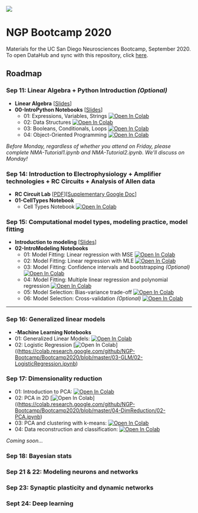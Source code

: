 ![](https://pbs.twimg.com/profile_banners/121204594/1531763557/1500x500)
# NGP Bootcamp 2020
Materials for the UC San Diego Neurosciences Bootcamp, September 2020.  To open DataHub and sync with this repository, click [here](https://datahub.ucsd.edu/hub/user-redirect/git-sync?repo=https://github.com/NGP-Bootcamp/Bootcamp2020).

## Roadmap
### Sep 11: Linear Algebra + Python Introduction *(Optional)*
- **Linear Algebra** [[Slides](https://github.com/NGP-Bootcamp/Bootcamp2020/blob/master/LinearAlgebra.pdf)]
- **00-IntroPython Notebooks** [[Slides](https://github.com/NGP-Bootcamp/Bootcamp2020/blob/master/00-IntroPython/Introduction%20to%20Python%20%26%20Jupyter%20Notebooks.pdf)]
     - 01: Expressions, Variables, Strings [![Open In Colab](https://colab.research.google.com/assets/colab-badge.svg)](https://colab.research.google.com/github/NGP-Bootcamp/Bootcamp2020/blob/master/00-IntroPython/01-SyntaxExpressionsVariables.ipynb)
     - 02: Data Structures [![Open In Colab](https://colab.research.google.com/assets/colab-badge.svg)](https://colab.research.google.com/github/NGP-Bootcamp/Bootcamp2020/blob/master/00-IntroPython/02-DataStructures.ipynb)
     - 03: Booleans, Conditionals, Loops [![Open In Colab](https://colab.research.google.com/assets/colab-badge.svg)](https://colab.research.google.com/github/NGP-Bootcamp/Bootcamp2020/blob/master/00-IntroPython/03-BooleansConditionalsLoops.ipynb)
     - 04: Object-Oriented Programming [![Open In Colab](https://colab.research.google.com/assets/colab-badge.svg)](https://colab.research.google.com/github/NGP-Bootcamp/Bootcamp2020/blob/master/00-IntroPython/04-OOP.ipynb)

*Before Monday, regardless of whether you attend on Friday, please complete NMA-Tutorial1.ipynb and NMA-Tutorial2.ipynb. We'll discuss on Monday!*


### Sep 14: Introduction to Electrophysiology + Amplifier technologies + RC Circuits + Analysis of Allen data
- **RC Circuit Lab** [[PDF](https://github.com/NGP-Bootcamp/Bootcamp2020/blob/master/RC_Circuitry_Simulation.pdf)][[Supplementary Google Doc](https://docs.google.com/document/d/1oSgRBj__LDzU_g0R2NHaBLZ0HfWBfU_FsPk_-9gjj-0/edit?usp=sharing)]
- **01-CellTypes Notebook**
     - Cell Types Notebook [![Open In Colab](https://colab.research.google.com/assets/colab-badge.svg)](https://colab.research.google.com/github/NGP-Bootcamp/Bootcamp2020/blob/master/01-CellTypes/CellTypesNotebook.ipynb)

### Sep 15: Computational model types, modeling practice, model fitting
- **Introduction to modeling** [[Slides](https://github.com/NGP-Bootcamp/Bootcamp2020/blob/master/02-IntroModeling/IntroModeling.pdf)]
- **02-IntroModeling Notebooks**
     - 01: Model Fitting: Linear regression with MSE [![Open In Colab](https://colab.research.google.com/assets/colab-badge.svg)](https://colab.research.google.com/github/NGP-Bootcamp/Bootcamp2020/blob/master/02-IntroModeling/01-LinearRegressionMSE.ipynb)
     - 02: Model Fitting: Linear regression with MLE [![Open In Colab](https://colab.research.google.com/assets/colab-badge.svg)](https://colab.research.google.com/github/NGP-Bootcamp/Bootcamp2020/blob/master/02-IntroModeling/02-LinearRegressionMLE.ipynb)
     - 03: Model Fitting: Confidence intervals and bootstrapping *(Optional)* [![Open In Colab](https://colab.research.google.com/assets/colab-badge.svg)](https://colab.research.google.com/github/NGP-Bootcamp/Bootcamp2020/blob/master/02-IntroModeling/03-Uncertainty.ipynb)
     - 04: Model Fitting: Multiple linear regression and polynomial regression [![Open In Colab](https://colab.research.google.com/assets/colab-badge.svg)](https://colab.research.google.com/github/NGP-Bootcamp/Bootcamp2020/blob/master/02-IntroModeling/04-MultipleLinearRegression.ipynb)
     - 05: Model Selection: Bias-variance trade-off [![Open In Colab](https://colab.research.google.com/assets/colab-badge.svg)](https://colab.research.google.com/github/NGP-Bootcamp/Bootcamp2020/blob/master/02-IntroModeling/05-BiasVariance.ipynb)
     - 06: Model Selection: Cross-validation *(Optional)* [![Open In Colab](https://colab.research.google.com/assets/colab-badge.svg)](https://colab.research.google.com/github/NGP-Bootcamp/Bootcamp2020/blob/master/02-IntroModeling/06-CrossValidation.ipynb)

<hr>

### Sep 16: Generalized linear models
- **-Machine Learning Notebooks**
- 01: Generalized Linear Models: [![Open In Colab](https://colab.research.google.com/assets/colab-badge.svg)](https://colab.research.google.com/github/NGP-Bootcamp/Bootcamp2020/blob/master/03-GLM/01-GLM.ipynb)
- 02: Logistic Regression [![Open In Colab](https://colab.research.google.com/assets/colab-badge.svg)]((https://colab.research.google.com/github/NGP-Bootcamp/Bootcamp2020/blob/master/03-GLM/02-LogisticRegression.ipynb)
     
### Sep 17: Dimensionality reduction
- 01: Introduction to PCA: [![Open In Colab](https://colab.research.google.com/assets/colab-badge.svg)](https://colab.research.google.com/github.com/NGP-Bootcamp/Bootcamp2020/blob/master/04-DimReduction/01-Intro.ipynb)
- 02: PCA in 2D [![Open In Colab](https://colab.research.google.com/assets/colab-badge.svg)]((https://colab.research.google.com/github/NGP-Bootcamp/Bootcamp2020/blob/master/04-DimReduction/02-PCA.ipynb)
- 03: PCA and clustering with k-means: [![Open In Colab](https://colab.research.google.com/assets/colab-badge.svg)](https://colab.research.google.com/github/NGP-Bootcamp/Bootcamp2020/blob/master/04-DimReduction/03-PCAandClustering.ipynb)
- 04: Data reconstruction and classification:  [![Open In Colab](https://colab.research.google.com/assets/colab-badge.svg)](https://colab.research.google.com/github/NGP-Bootcamp/Bootcamp2020/blob/master/04-DimReduction/04-PCANeuralData.ipynb)

*Coming soon...*

### Sep 18: Bayesian stats

### Sep 21 & 22: Modeling neurons and networks

### Sep 23: Synaptic plasticity and dynamic networks

### Sept 24: Deep learning
